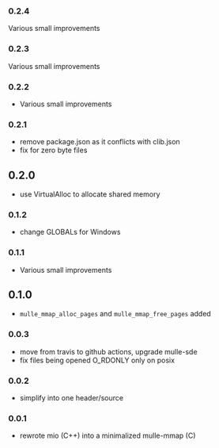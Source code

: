 ### 0.2.4

Various small improvements

### 0.2.3

Various small improvements

### 0.2.2

* Various small improvements

### 0.2.1

* remove package.json as it conflicts with clib.json
* fix for zero byte files

## 0.2.0

* use VirtualAlloc to allocate shared memory


### 0.1.2

* change GLOBALs for Windows

### 0.1.1

* Various small improvements

## 0.1.0

* ``mulle_mmap_alloc_pages`` and ``mulle_mmap_free_pages`` added


### 0.0.3

* move from travis to github actions, upgrade mulle-sde
* fix files being opened O_RDONLY only on posix

### 0.0.2

* simplify into one header/source

### 0.0.1

* rewrote mio (C++) into a minimalized mulle-mmap (C)

